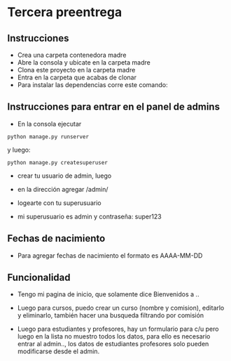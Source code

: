 # Tercera preentrega

## Instrucciones
+ Crea una carpeta contenedora madre
+ Abre la consola y ubicate en la carpeta madre
+ Clona este proyecto en la carpeta madre
+ Entra en la carpeta que acabas de clonar
+ Para instalar las dependencias corre este comando:
## Instrucciones para entrar en el panel de admins
+ En la consola ejecutar
```
python manage.py runserver
```
y luego:
```
python manage.py createsuperuser
```
+ crear tu usuario de admin, luego
+ en la dirección agregar /admin/
+ logearte con tu superusuario

+ mi superusuario es admin y contraseña: super123

## Fechas de nacimiento
+ Para agregar fechas de nacimiento el formato es AAAA-MM-DD

## Funcionalidad
+ Tengo mi pagina de inicio, que solamente dice Bienvenidos a ..
+ Luego para cursos, puedo crear un curso (nombre y comision), editarlo y eliminarlo,
    también hacer una busqueda filtrando por comisión

+ Luego para estudiantes y profesores, hay un formulario para c/u pero luego en la lista
    no muestro todos los datos, para ello es necesario entrar al admin.., los datos de estudiantes
    profesores solo pueden modificarse desde el admin.